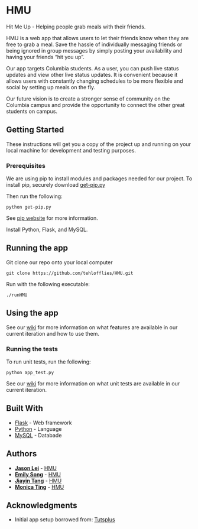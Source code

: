 # HMU 
Hit Me Up - Helping people grab meals with their friends.

HMU is a web app that allows users to let their friends know when they are free to grab a meal. Save the hassle of individually messaging friends or being ignored in group messages by simply posting your availability and having your friends “hit you up”.

Our app targets Columbia students. As a user, you can push live status updates and view other live status updates. It is convenient because it allows users with constantly changing schedules to be more flexible and social by setting up meals on the fly.

Our future vision is to create a stronger sense of community on the Columbia campus and provide the opportunity to connect the other great students on campus.

## Getting Started

These instructions will get you a copy of the project up and running on your local machine for development and testing purposes.

### Prerequisites

We are using pip to install modules and packages needed for our project. To install pip, securely download [get-pip.py](https://bootstrap.pypa.io/get-pip.py)

Then run the following:

```
python get-pip.py
```

See [pip website](https://pip.pypa.io/en/stable/installing/) for more information.

Install Python, Flask, and MySQL.

## Running the app

Git clone our repo onto your local computer

```
git clone https://github.com/tehlofflies/HMU.git
```
Run with the following executable:

```
./runHMU
```

## Using the app

See our [wiki](https://github.com/tehlofflies/HMU/wiki) for more information on what features are available in our current iteration and how to use them.

### Running the tests

To run unit tests, run the following:

```
python app_test.py
```
See our [wiki](https://github.com/tehlofflies/HMU/wiki) for more information on what unit tests are available in our current iteration.

## Built With

* [Flask](http://flask.pocoo.org/) - Web framework
* [Python](https://www.python.org/) - Language
* [MySQL](https://www.mysql.com/) - Databade

## Authors

* [**Jason Lei**](https://github.com/jason-lei) - [HMU](https://github.com/HMU)
* [**Emily Song**](http://github.com/emilysong) - [HMU](https://github.com/HMU)
* [**Jiayin Tang**](http://github.com/tehlofflies) - [HMU](https://github.com/HMU)
* [**Monica Ting**](http://github.com/monicating) - [HMU](https://github.com/HMU)

## Acknowledgments

* Initial app setup borrowed from: [Tutsplus](https://code.tutsplus.com/tutorials/creating-a-web-app-from-scratch-using-python-flask-and-mysql--cms-22972)
